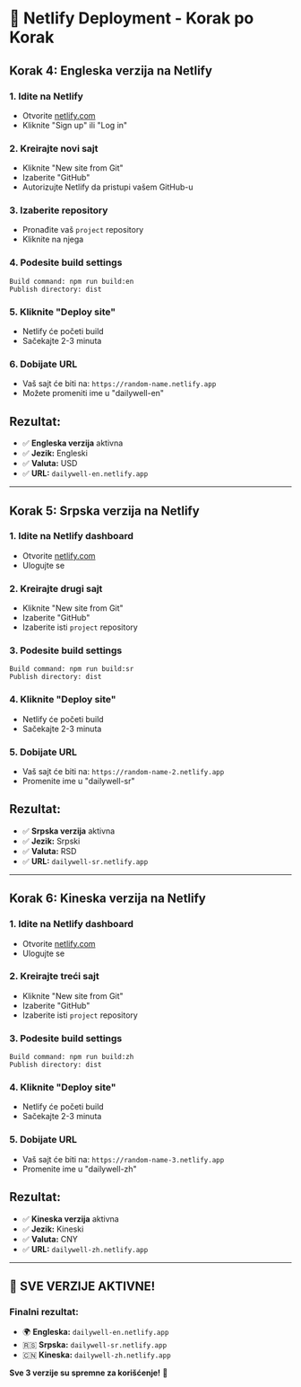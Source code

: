# 🚀 Netlify Deployment - Korak po Korak

## **Korak 4: Engleska verzija na Netlify**

### **1. Idite na Netlify**
- Otvorite [netlify.com](https://netlify.com)
- Kliknite "Sign up" ili "Log in"

### **2. Kreirajte novi sajt**
- Kliknite "New site from Git"
- Izaberite "GitHub"
- Autorizujte Netlify da pristupi vašem GitHub-u

### **3. Izaberite repository**
- Pronađite vaš `project` repository
- Kliknite na njega

### **4. Podesite build settings**
```
Build command: npm run build:en
Publish directory: dist
```

### **5. Kliknite "Deploy site"**
- Netlify će početi build
- Sačekajte 2-3 minuta

### **6. Dobijate URL**
- Vaš sajt će biti na: `https://random-name.netlify.app`
- Možete promeniti ime u "dailywell-en"

## **Rezultat:**
- ✅ **Engleska verzija** aktivna
- ✅ **Jezik:** Engleski
- ✅ **Valuta:** USD
- ✅ **URL:** `dailywell-en.netlify.app`

---

## **Korak 5: Srpska verzija na Netlify**

### **1. Idite na Netlify dashboard**
- Otvorite [netlify.com](https://netlify.com)
- Ulogujte se

### **2. Kreirajte drugi sajt**
- Kliknite "New site from Git"
- Izaberite "GitHub"
- Izaberite isti `project` repository

### **3. Podesite build settings**
```
Build command: npm run build:sr
Publish directory: dist
```

### **4. Kliknite "Deploy site"**
- Netlify će početi build
- Sačekajte 2-3 minuta

### **5. Dobijate URL**
- Vaš sajt će biti na: `https://random-name-2.netlify.app`
- Promenite ime u "dailywell-sr"

## **Rezultat:**
- ✅ **Srpska verzija** aktivna
- ✅ **Jezik:** Srpski
- ✅ **Valuta:** RSD
- ✅ **URL:** `dailywell-sr.netlify.app`

---

## **Korak 6: Kineska verzija na Netlify**

### **1. Idite na Netlify dashboard**
- Otvorite [netlify.com](https://netlify.com)
- Ulogujte se

### **2. Kreirajte treći sajt**
- Kliknite "New site from Git"
- Izaberite "GitHub"
- Izaberite isti `project` repository

### **3. Podesite build settings**
```
Build command: npm run build:zh
Publish directory: dist
```

### **4. Kliknite "Deploy site"**
- Netlify će početi build
- Sačekajte 2-3 minuta

### **5. Dobijate URL**
- Vaš sajt će biti na: `https://random-name-3.netlify.app`
- Promenite ime u "dailywell-zh"

## **Rezultat:**
- ✅ **Kineska verzija** aktivna
- ✅ **Jezik:** Kineski
- ✅ **Valuta:** CNY
- ✅ **URL:** `dailywell-zh.netlify.app`

---

## **🎉 SVE VERZIJE AKTIVNE!**

### **Finalni rezultat:**
- 🌍 **Engleska:** `dailywell-en.netlify.app`
- 🇷🇸 **Srpska:** `dailywell-sr.netlify.app`
- 🇨🇳 **Kineska:** `dailywell-zh.netlify.app`

**Sve 3 verzije su spremne za korišćenje!** 🚀

